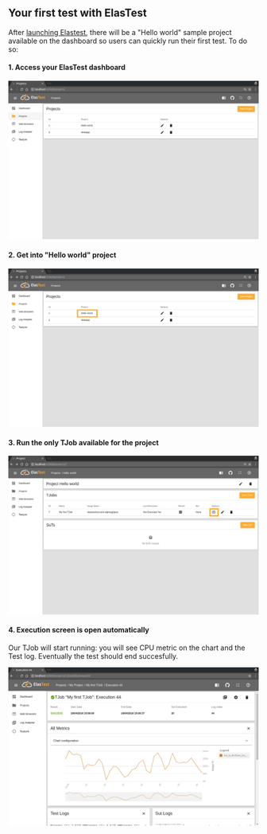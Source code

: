 <div class="range range-xs-left">
<div class="cell-xs-10 cell-lg-6 text-md-left inset-md-right-80 cell-lg-push-1 offset-top-50 offset-lg-top-0">
<h2 id="content" class="h1">Your first test with ElasTest</h2>
<div class="offset-top-30 offset-md-top-30">
</div>
</div>
</div>

After [launching Elastest](/try-elastest), there will be a "Hello world" sample project available on the dashboard so users can quickly run their first test. To do so:

<h4 class="holder-subtitle link-top">1. Access your ElasTest dashboard</h4>

<div class="docs-gallery inline-block">
    <a data-fancybox="gallery-1" href="/docs/images/dashboard.png"><img class="img-responsive img-wellcome" src="/docs/images/dashboard.png"/></a>
</div>

<h4 class="holder-subtitle link-top">2. Get into "Hello world" project</h4>

<div class="docs-gallery inline-block">
    <a data-fancybox="gallery-1" href="/docs/images/project_selection.png"><img class="img-responsive img-wellcome" src="/docs/images/project_selection.png"/></a>
</div>

<h4 class="holder-subtitle link-top">3. Run the only TJob available for the project</h4>

<div class="docs-gallery inline-block">
    <a data-fancybox="gallery-1" href="/docs/images/run_tjob.png"><img class="img-responsive img-wellcome" src="/docs/images/run_tjob.png"/></a>
</div>

<h4 class="holder-subtitle link-top">4. Execution screen is open automatically</h4>

<p>Our TJob will start running: you will see CPU metric on the chart and the Test log. Eventually the test should end succesfully.</p>

<div class="docs-gallery inline-block">
    <a data-fancybox="gallery-1" href="/docs/images/execution_finished.png"><img class="img-responsive img-wellcome" src="/docs/images/execution_finished.png"/></a>
</div>

<script src="//code.jquery.com/jquery-3.2.1.min.js"></script>
<link rel="stylesheet" href="https://cdnjs.cloudflare.com/ajax/libs/fancybox/3.2.5/jquery.fancybox.min.css" />
<script src="https://cdnjs.cloudflare.com/ajax/libs/fancybox/3.2.5/jquery.fancybox.min.js"></script>

<script>
var galleries = $('div.docs-gallery');
for (var i = 1; i <= galleries.length; i++) {
    $().fancybox({
    selector : '[data-fancybox="gallery-' + i + '"]',
    infobar : true,
    arrows : false,
    loop: true,
    protect: true,
    transitionEffect: 'slide',
    buttons : [
        'close'
    ],
    clickOutside : 'close',
    clickSlide   : 'close',
  });
}
</script>